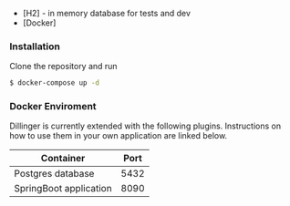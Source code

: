 * [H2] - in memory database for tests and dev
* [Docker] 

### Installation

Clone the repository and run

```sh
$ docker-compose up -d
```

### Docker Enviroment

Dillinger is currently extended with the following plugins. Instructions on how to use them in your own application are linked below.

| Container | Port |
| ------ | ------ |
| Postgres database | 5432 |
| SpringBoot application | 8090 |
